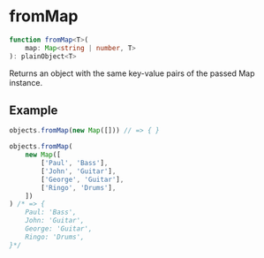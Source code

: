 # fromMap

```ts
function fromMap<T>(
    map: Map<string | number, T>
): plainObject<T>
```

Returns an object with the same key-value pairs of the passed Map instance.

## Example

```ts
objects.fromMap(new Map([])) // => { }
```

```ts
objects.fromMap(
    new Map([
        ['Paul', 'Bass'],
        ['John', 'Guitar'],
        ['George', 'Guitar'],
        ['Ringo', 'Drums'],
    ])
) /* => {
    Paul: 'Bass',
    John: 'Guitar',
    George: 'Guitar',
    Ringo: 'Drums',
}*/
```
